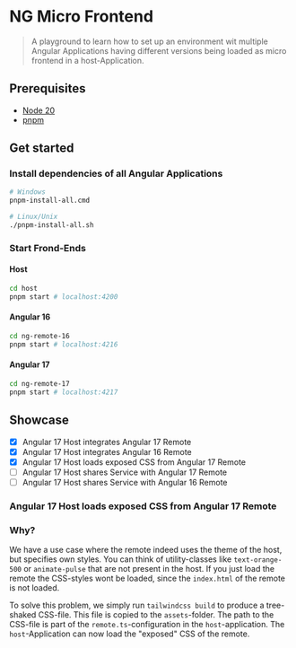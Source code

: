 # NG Micro Frontend

> A playground to learn how to set up an environment wit multiple Angular Applications having different versions being loaded as micro frontend in a host-Application.

## Prerequisites

- [Node 20](https://nodejs.org/dist/v20.10.0/)
- [pnpm](pnpm.io)

## Get started

### Install dependencies of all Angular Applications

```bash
# Windows
pnpm-install-all.cmd

# Linux/Unix
./pnpm-install-all.sh
```

### Start Frond-Ends

#### Host

```bash
cd host
pnpm start # localhost:4200
```

#### Angular 16

```bash
cd ng-remote-16
pnpm start # localhost:4216
```

#### Angular 17

```bash
cd ng-remote-17
pnpm start # localhost:4217
```

## Showcase

- [x] Angular 17 Host integrates Angular 17 Remote
- [x] Angular 17 Host integrates Angular 16 Remote
- [x] Angular 17 Host loads exposed CSS from Angular 17 Remote
- [ ] Angular 17 Host shares Service with Angular 17 Remote
- [ ] Angular 17 Host shares Service with Angular 16 Remote

### Angular 17 Host loads exposed CSS from Angular 17 Remote

### Why?

We have a use case where the remote indeed uses the theme of the host, but specifies own styles.
You can think of utility-classes like `text-orange-500` or `animate-pulse` that are not present
in the host.
If you just load the remote the CSS-styles wont be loaded, since the `index.html` of the remote is not loaded.

To solve this problem, we simply run `tailwindcss build` to produce a tree-shaked CSS-file.
This file is copied to the `assets`-folder.
The path to the CSS-file is part of the `remote.ts`-configuration in the `host`-application.
The `host`-Application can now load the "exposed" CSS of the remote.
